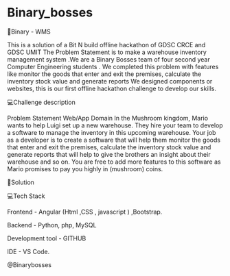 # Binary_bosses
🔗Binary - WMS 

This is a solution of a Bit N build offline hackathon of GDSC CRCE and GDSC UMIT The Problem Statement is to make a warehouse inventory management system .We are a Binary Bosses team of four second year Computer Engineering students . We completed this problem with features like monitor the goods that enter and exit the premises, calculate the inventory stock value and generate reports
We designed  components or websites, this is our  first offline hackathon challenge to develop our skills. 

💻Challenge description 

Problem Statement Web/App Domain
In the Mushroom kingdom, Mario wants to help Luigi set up a new warehouse. They hire your team to develop a software to manage the inventory in this upcoming warehouse. Your job as a developer is to create a software that will help them monitor the goods that enter and exit the premises, calculate the inventory stock value and generate reports that will help to give the brothers an insight about their warehouse
and so on. You are free to add more features to this software as Mario promises to pay you highly in (mushroom) coins.

🔑Solution 

💻Tech Stack 

Frontend - Angular (Html ,CSS , javascript ) ,Bootstrap. 

Backend - Python, php, MySQL

Development tool - GITHUB 

IDE - VS Code.


@Binarybosses 

